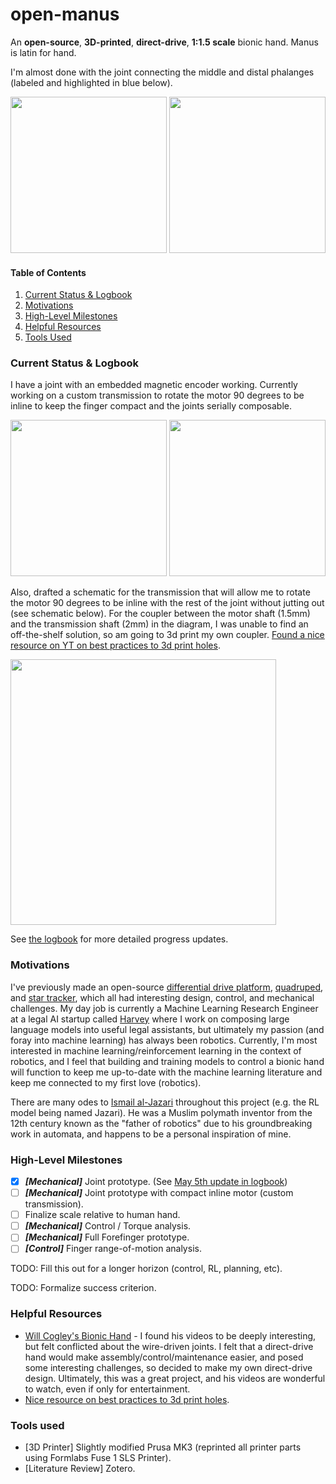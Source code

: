 # open-manus
An **open-source**, **3D-printed**, **direct-drive**, **1:1.5 scale** bionic hand. Manus is latin for hand.

I'm almost done with the joint connecting the middle and distal phalanges (labeled and highlighted in blue below).

<img src="assets/mk6_render.png" height="250"/> <img src="assets/mk6_hand_bone_anatomy_diagram.png" height="250"/>

#### Table of Contents
1. [Current Status & Logbook](#current-status--logbook)
2. [Motivations](#motivations)
3. [High-Level Milestones](#high-level-milestones)
4. [Helpful Resources](#helpful-resources)
5. [Tools Used](#tools-used)

### Current Status & Logbook
I have a joint with an embedded magnetic encoder working. Currently working on a custom transmission to rotate the motor 90 degrees to be inline to keep the finger compact and the joints serially composable.

<img src="assets/mk6.png" width="250"/> <img src="assets/mk6_section_view.png" width="250"/>  

Also, drafted a schematic for the transmission that will allow me to rotate the motor 90 degrees to be inline with the rest of the joint without jutting out (see schematic below). For the coupler between the motor shaft (1.5mm) and the transmission shaft (2mm) in the diagram, I was unable to find an off-the-shelf solution, so am going to 3d print my own coupler. [Found a nice resource on YT on best practices to 3d print holes](https://www.youtube.com/watch?v=Bd7Yyn61XWQ&pp=ygUOM2QgcHJpbnQgaG9sZXM%3D).

<img src="assets/transmission.png" width="425"/>


See [the logbook](logbook.md) for more detailed progress updates.

### Motivations
I've previously made an open-source [differential drive platform](https://www.adhamelarabawy.com/projects/precision_drivetrain/), [quadruped](https://www.adhamelarabawy.com/projects/open_quadruped/), and [star tracker](https://www.adhamelarabawy.com/projects/open_startracker/), which all had interesting design, control, and mechanical challenges. My day job is currently a Machine Learning Research Engineer at a legal AI startup called [Harvey](https://www.harvey.ai) where I work on composing large language models into useful legal assistants, but ultimately my passion (and foray into machine learning) has always been robotics. Currently, I'm most interested in machine learning/reinforcement learning in the context of robotics, and I feel that building and training models to control a bionic hand will function to keep me up-to-date with the machine learning literature and keep me connected to my first love (robotics).

There are many odes to [Ismail al-Jazari](https://en.wikipedia.org/wiki/Ismail_al-Jazari) throughout this project (e.g. the RL model being named Jazari). He was a Muslim polymath inventor from the 12th century known as the "father of robotics" due to his groundbreaking work in automata, and happens to be a personal inspiration of mine.

### High-Level Milestones
 - [x] _**[Mechanical]**_ Joint prototype. (See [May 5th update in logbook](logbook.md#older-than-may-5-2024))
 - [ ] _**[Mechanical]**_ Joint prototype with compact inline motor (custom transmission).
 - [ ] Finalize scale relative to human hand.
 - [ ] _**[Mechanical]**_ Control / Torque analysis.
 - [ ] _**[Mechanical]**_ Full Forefinger prototype.
 - [ ] _**[Control]**_ Finger range-of-motion analysis.

TODO: Fill this out for a longer horizon (control, RL, planning, etc).

TODO: Formalize success criterion.

### Helpful Resources
 - [Will Cogley's Bionic Hand](https://www.youtube.com/watch?v=Iej2jkwU-ts) - I found his videos to be deeply interesting, but felt conflicted about the wire-driven joints. I felt that a direct-drive hand would make assembly/control/maintenance easier, and posed some interesting challenges, so decided to make my own direct-drive design. Ultimately, this was a great project, and his videos are wonderful to watch, even if only for entertainment.
 - [Nice resource on best practices to 3d print holes](https://www.youtube.com/watch?v=Bd7Yyn61XWQ&pp=ygUOM2QgcHJpbnQgaG9sZXM%3D).

### Tools used
 - [3D Printer] Slightly modified Prusa MK3 (reprinted all printer parts using Formlabs Fuse 1 SLS Printer).
 - [Literature Review] Zotero.
